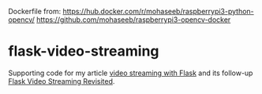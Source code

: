 
Dockerfile from:
https://hub.docker.com/r/mohaseeb/raspberrypi3-python-opencv/
https://github.com/mohaseeb/raspberrypi3-opencv-docker


flask-video-streaming
=====================

Supporting code for my article [video streaming with Flask](http://blog.miguelgrinberg.com/post/video-streaming-with-flask) and its follow-up [Flask Video Streaming Revisited](http://blog.miguelgrinberg.com/post/flask-video-streaming-revisited).
